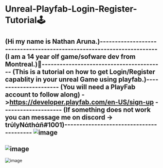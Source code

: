 # Unreal-Playfab-Login-Register-Tutorial🕹️
(Hi my name is Nathan Aruna.)----------------------------------------------------------------------
(I am a 14 year olf game/sofware dev from Montreal.)🍁-----------------------------------------
(This is a tutorial on how to get Login/Register capablity in your unreal Game using playfab.)----------------------
(You will need a PlayFab account to follow along)  ->https://developer.playfab.com/en-US/sign-up --------------------
(If something does not work you can message me on discord -> trύlyNάthάñ#1001)----------------------------------------
![image](https://user-images.githubusercontent.com/88948653/131042150-0c830f7a-dc78-4ee8-a321-2d7cc09a74db.png)
-----------------------------------------------------------------------------------------------
![image](https://user-images.githubusercontent.com/88948653/131042480-d3952910-f107-425f-b6db-17d44f9f2c9b.png)
-----------------------------------------------------------------------------------------------
![image](https://user-images.githubusercontent.com/88948653/131042575-d57dcf42-72ca-434f-b8e1-eaf363415e42.png)



